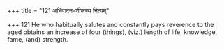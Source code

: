 +++
title = "121 अभिवादन-शीलस्य नित्यम्"

+++
121	He who habitually salutes and constantly pays reverence to the aged obtains an increase of four (things), (viz.) length of life, knowledge, fame, (and) strength.